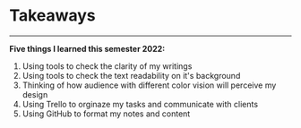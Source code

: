 # Takeaways
---
**Five things I learned this semester 2022:**

1. Using tools to check the clarity of my writings
2. Using tools to check the text readability on it's background
3. Thinking of how audience with different color vision will perceive my design
4. Using Trello to orginaze my tasks and communicate with clients
5. Using GitHub to format my notes and content
